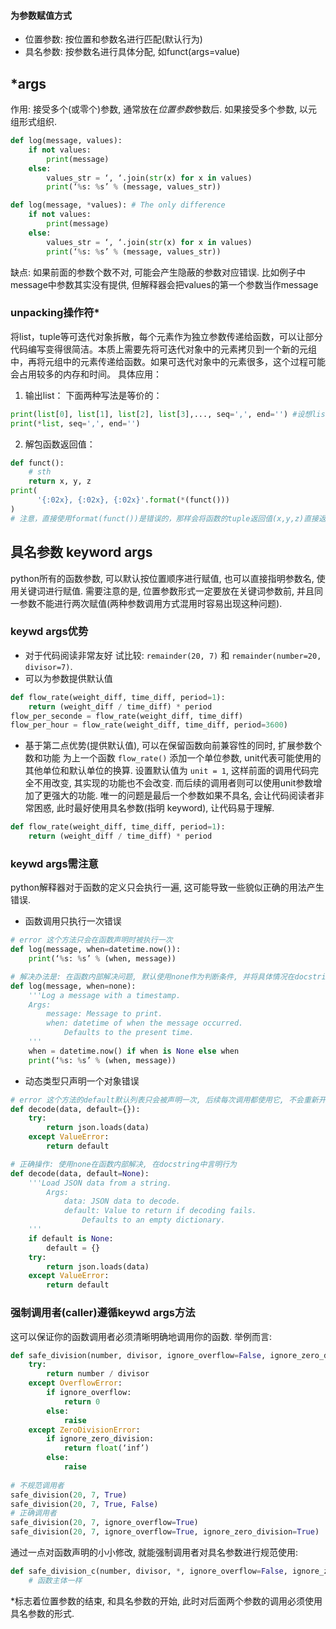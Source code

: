 #### 为参数赋值方式
- 位置参数: 按位置和参数名进行匹配(默认行为)
- 具名参数: 按参数名进行具体分配, 如funct(args=value)

## \*args
作用: 接受多个(或零个)参数, 通常放在*位置参数*参数后. 如果接受多个参数, 以元组形式组织.
```python
def log(message, values):
	if not values:
		print(message)
	else:
		values_str = ‘, ‘.join(str(x) for x in values)
		print(‘%s: %s’ % (message, values_str))

def log(message, *values): # The only difference
	if not values:
		print(message)
	else:
		values_str = ‘, ‘.join(str(x) for x in values)
		print(‘%s: %s’ % (message, values_str))
```

缺点: 如果前面的参数个数不对, 可能会产生隐蔽的参数对应错误. 比如例子中message中参数其实没有提供, 但解释器会把values的第一个参数当作message

### unpacking操作符*
将list，tuple等可迭代对象拆散，每个元素作为独立参数传递给函数，可以让部分代码编写变得很简洁。本质上需要先将可迭代对象中的元素拷贝到一个新的元组中，再将元组中的元素传递给函数。如果可迭代对象中的元素很多，这个过程可能会占用较多的内存和时间。
具体应用：
1. 输出list：
下面两种写法是等价的：
```python
print(list[0], list[1], list[2], list[3],..., seq=',', end='') #设想list有很多元素，此时几乎不得不写一个单独for来输出
print(*list, seq=',', end='')
```
2. 解包函数返回值：
```python
def funct():
	# sth
	return x, y, z
print(
	  '{:02x}, {:02x}, {:02x}'.format(*(funct()))
)
# 注意，直接使用format(funct())是错误的，那样会将函数的tuple返回值(x,y,z)直接返回给format()
```

## 具名参数 keyword args
python所有的函数参数, 可以默认按位置顺序进行赋值, 也可以直接指明参数名, 使用关键词进行赋值. 
需要注意的是, 位置参数形式一定要放在关键词参数前, 并且同一参数不能进行两次赋值(两种参数调用方式混用时容易出现这种问题).

### keywd args优势
- 对于代码阅读非常友好
试比较: `remainder(20, 7)` 和 `remainder(number=20, divisor=7)`. 
- 可以为参数提供默认值
```python
def flow_rate(weight_diff, time_diff, period=1):
	return (weight_diff / time_diff) * period
flow_per_seconde = flow_rate(weight_diff, time_diff)
flow_per_hour = flow_rate(weight_diff, time_diff, period=3600)
```
- 基于第二点优势(提供默认值), 可以在保留函数向前兼容性的同时, 扩展参数个数和功能
为上一个函数 `flow_rate()` 添加一个单位参数, unit代表可能使用的其他单位和默认单位的换算. 设置默认值为 `unit = 1`, 这样前面的调用代码完全不用改变, 其实现的功能也不会改变. 而后续的调用者则可以使用unit参数增加了更强大的功能. 唯一的问题是最后一个参数如果不具名, 会让代码阅读者非常困惑, 此时最好使用具名参数(指明 keyword), 让代码易于理解.
```python
def flow_rate(weight_diff, time_diff, period=1):
	return (weight_diff / time_diff) * period
```

### keywd args需注意
python解释器对于函数的定义只会执行一遍, 这可能导致一些貌似正确的用法产生错误.
- 函数调用只执行一次错误
```python
# error 这个方法只会在函数声明时被执行一次
def log(message, when=datetime.now()): 
	print(‘%s: %s’ % (when, message))

# 解决办法是: 在函数内部解决问题, 默认使用none作为判断条件, 并将具体情况在docstring言明
def log(message, when=none): 
	'''Log a message with a timestamp.
	Args:
		message: Message to print.
		when: datetime of when the message occurred.
			Defaults to the present time.
	'''
	when = datetime.now() if when is None else when
	print(‘%s: %s’ % (when, message))
```
- 动态类型只声明一个对象错误
```python
# error 这个方法的default默认列表只会被声明一次, 后续每次调用都使用它, 不会重新开辟
def decode(data, default={}):
	try:
		return json.loads(data)
	except ValueError:
		return default

# 正确操作: 使用none在函数内部解决, 在docstring中言明行为
def decode(data, default=None):
	'''Load JSON data from a string.
		Args:
			data: JSON data to decode.
			default: Value to return if decoding fails.
				Defaults to an empty dictionary.
	'''
	if default is None:
		default = {}
	try:
		return json.loads(data)
	except ValueError:
		return default
```

### 强制调用者(caller)遵循keywd args方法
这可以保证你的函数调用者必须清晰明确地调用你的函数. 举例而言:
```python
def safe_division(number, divisor, ignore_overflow=False, ignore_zero_division=False):
	try:
		return number / divisor
	except OverflowError:
		if ignore_overflow:
			return 0
		else:
			raise
	except ZeroDivisionError:
		if ignore_zero_division:
			return float(‘inf’)
		else:
			raise
			
# 不规范调用者
safe_division(20, 7, True)
safe_division(20, 7, True, False)
# 正确调用者
safe_division(20, 7, ignore_overflow=True)
safe_division(20, 7, ignore_overflow=True, ignore_zero_division=True)

```
通过一点对函数声明的小小修改, 就能强制调用者对具名参数进行规范使用:
```python
def safe_division_c(number, divisor, *, ignore_overflow=False, ignore_zero_division=False):
	# 函数主体一样
```
\*标志着位置参数的结束, 和具名参数的开始, 此时对后面两个参数的调用必须使用具名参数的形式.
